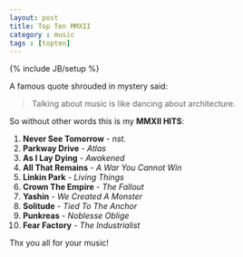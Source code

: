 ```yaml
---
layout: post
title: Top Ten MMXII
category : music
tags : [topten]
---
```

{% include JB/setup %}

A famous quote shrouded in mystery said:

> Talking about music is like dancing about architecture.

So without other words this is my __MMXII HITS__:

01. __Never See Tomorrow__   - _nst._
02. __Parkway Drive__        - _Atlas_
03. __As I Lay Dying__       - _Awakened_
04. __All That Remains__     - _A War You Cannot Win_
05. __Linkin Park__          - _Living Things_
05. __Crown The Empire__     - _The Fallout_
07. __Yashin__               - _We Created A Monster_
08. __Solitude__             - _Tied To The Anchor_
09. __Punkreas__             - _Noblesse Oblige_
10. __Fear Factory__         - _The Industrialist_

Thx you all for your music!
